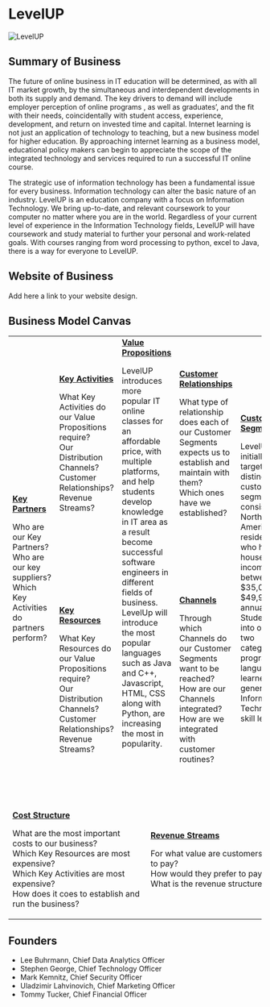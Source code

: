 # LevelUP

![LevelUP](https://i.imgur.com/i8S7CDA.jpg)

## Summary of Business

The future of online business in IT education will be determined, as with all IT market growth, by the simultaneous and interdependent developments in both its supply and demand. The key drivers to demand will include employer perception of online programs , as well as graduates’, and the fit with their needs, coincidentally with student access, experience, development, and return on invested time and capital. Internet learning is not just an application of technology to teaching, but a new business model for higher education. By approaching internet learning as a business model, educational policy makers can begin to appreciate the scope of the integrated technology and services required to run a successful IT online course.


The strategic use of information technology  has been a fundamental issue for every business. Information technology can alter the basic nature of an industry.  LevelUP is an education company with a focus on Information Technology. We bring up-to-date, and relevant coursework to your computer no matter where you are in the world. Regardless of your current level of experience in the Information Technology fields, LevelUP will have coursework and study material to further your personal and work-related goals. With courses ranging from word processing to python, excel to Java, there is a way for everyone to LevelUP.

## Website of Business
Add here a link to your website design.

## Business Model Canvas

<table>
  <tr>
    <td rowspan="2">
      <b><a href="Key_Partners.md">Key Partners</a></b>
      <p>Who are our Key Partners?<br>
      Who are our key suppliers?<br>
      Which Key Activities do partners perform?</p>
    </td>
    <td>
      <b><a href="Key_Activities.md">Key Activities</a></b>
      <p>What Key Activities do our Value Propositions require?<br>
      Our Distribution Channels?<br>
      Customer Relationships?<br>
      Revenue Streams?</p>
    </td>
    <td rowspan="2" colspan="2">
      <b><a href="Value_Propositions.md">Value Propositions</a></b>
      <p>LevelUP introduces more popular IT online classes for an affordable price, with multiple platforms, and help students develop knowledge in IT area as a result become    successful software engineers in different fields of business.<br>
       LevelUp will introduce the most popular languages such as Java and C++, Javascript, HTML, CSS along with Python, are increasing the most in popularity. <br>
      </p>
      <br><br><br><br><br>
    </td>
    <td>
      <b><a href="Customer_Relationships.md">Customer Relationships</a></b>
      <p>What type of relationship does each of our Customer Segments expects us to establish and maintain with them?<br>
      Which ones have we established?</p>
    </td>
    <td rowspan="2">
      <b><a href="Customer_Segments.md">Customer Segments</a></b>
      <p>LevelUp is initially targeting two distinct customer segments consisting of North American residents who have a household income between $35,000 and $49,999 annually. Students fall into one of two categories: programming language learner, or general Information Technology skill learner.<br>
      </p>
    </td>
  </tr>
  <tr>
    <td>
      <b><a href="Key_Resources.md">Key Resources</a></b>
      <p>What Key Resources do our Value Propositions require?<br>
      Our Distribution Channels?<br>
        Customer Relationships?<br>
        Revenue Streams?</p>
    </td>
    <td>
      <b><a href="Channels.md">Channels</a></b>
      <p>Through which Channels do our Customer Segments want to be reached?<br>
      How are our Channels integrated?
      How are we integrated with customer routines?</p>
    </td>
  </tr>
  <tr>
    <td colspan="3">
      <b><a href="Financial_Plan.md">Cost Structure</a></b>
      <p>What are the most important costs to our business?<br>
      Which Key Resources are most expensive?<br>
      Which Key Activities are most expensive?<br>
      How does it coes to establish and run the business?</p>
    </td>
    <td colspan="3">
      <b><a href="Financial_Plan.md">Revenue Streams</a></b>
      <p>For what value are customers willing to pay? <br>
      How would they prefer to pay? <br>
      What is the revenue structure?</p>
    </td>
  </tr>
</table>

## Founders
<!-- Team members -->
* Lee Buhrmann, Chief Data Analytics Officer
* Stephen George, Chief Technology Officer
* Mark Kemnitz, Chief Security Officer
* Uladzimir Lahvinovich, Chief Marketing Officer
* Tommy Tucker, Chief Financial Officer
